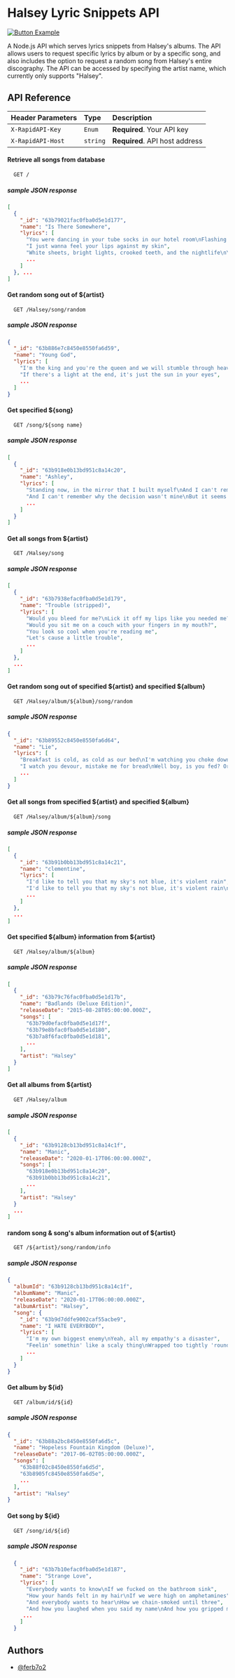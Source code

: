 
# Halsey Lyric Snippets API
[![Button Example](https://img.shields.io/badge/Live_Link_to_RapidAPI_[API_HOST]-37a779?style=for-the-badge)](https://rapidapi.com/JoseJaramillo04/api/halsey-lyric-snippets)

A Node.js API which serves lyrics snippets from Halsey's albums. The API allows users to request specific lyrics by album or by a specific song, and also includes the option to request a random song from Halsey's entire discography. The API can be accessed by specifying the artist name, which currently only supports "Halsey".



## API Reference

| Header Parameters | Type     | Description                |
| :-------- | :------- | :------------------------- |
| `X-RapidAPI-Key` | `Enum` | **Required**. Your API key |
| `X-RapidAPI-Host` | `string` | **Required**. API host address |

#### Retrieve all songs from database

```http
  GET /
```

##### sample JSON response
```json
[
  {
    "_id": "63b79021fac0fba0d5e1d177",
    "name": "Is There Somewhere",
    "lyrics": [
      "You were dancing in your tube socks in our hotel room\nFlashing those eyes like highway signs",
      "I just wanna feel your lips against my skin",
      "White sheets, bright lights, crooked teeth, and the nightlife\nYou told me this is right where it begins",
      ...
    ]
  }, ...
]
```


#### Get random song out of ${artist}

```http
  GET /Halsey/song/random
```
##### sample JSON response
```json
{
  "_id": "63b886e7c8450e8550fa6d59",
  "name": "Young God",
  "lyrics": [
    "I'm the king and you're the queen and we will stumble through heaven",
    "If there's a light at the end, it's just the sun in your eyes",
    ...
  ]
}
```

#### Get specified ${song}

```http
  GET /song/${song name}
```
##### sample JSON response
```json
[
  {
    "_id": "63b918e0b13bd951c8a14c20",
    "name": "Ashley",
    "lyrics": [
      "Standing now, in the mirror that I built myself\nAnd I can't remember why the decision wasn't mine",
      "And I can't remember why the decision wasn't mine\nBut it seems I'm only clingin' to an idea now",
      ...
    ]
  }
]
```

#### Get all songs from ${artist}

```http
  GET /Halsey/song
```
##### sample JSON response
```json
[
  {
    "_id": "63b7938efac0fba0d5e1d179",
    "name": "Trouble (stripped)",
    "lyrics": [
      "Would you bleed for me?\nLick it off my lips like you needed me?",
      "Would you sit me on a couch with your fingers in my mouth?",
      "You look so cool when you're reading me",
      "Let's cause a little trouble",
      ...
    ]
  },
  ...
]
```

#### Get random song out of specified ${artist} and specified ${album}

```http
  GET /Halsey/album/${album}/song/random
```
##### sample JSON response
```json
{
  "_id": "63b89552c8450e8550fa6d64",
  "name": "Lie",
  "lyrics": [
    "Breakfast is cold, as cold as our bed\nI'm watching you choke down the words that you said",
    "I watch you devour, mistake me for bread\nWell boy, is you fed? Or are you misled?",
    ...
  ]
}
```

#### Get all songs from specified ${artist} and specified ${album}

```http
  GET /Halsey/album/${album}/song
```
##### sample JSON response
```json
[
  {
    "_id": "63b91b0bb13bd951c8a14c21",
    "name": "clementine",
    "lyrics": [
      "I'd like to tell you that my sky's not blue, it's violent rain",
      "I'd like to tell you that my sky's not blue, it's violent rain\nAnd in my world, the people on the street don't know my name",
      ...
    ]
  },
  ...
]
```

#### Get specified ${album} information from ${artist}

```http
  GET /Halsey/album/${album}
```
##### sample JSON response
```json
[
  {
    "_id": "63b79c76fac0fba0d5e1d17b",
    "name": "Badlands (Deluxe Edition)",
    "releaseDate": "2015-08-28T05:00:00.000Z",
    "songs": [
      "63b79d0efac0fba0d5e1d17f",
      "63b79e8bfac0fba0d5e1d180",
      "63b7a8f6fac0fba0d5e1d181",
      ...
    ],
    "artist": "Halsey"
  }
]
```

#### Get all albums from ${artist}

```http
  GET /Halsey/album
```
##### sample JSON response
```json
[
  {
    "_id": "63b9128cb13bd951c8a14c1f",
    "name": "Manic",
    "releaseDate": "2020-01-17T06:00:00.000Z",
    "songs": [
      "63b918e0b13bd951c8a14c20",
      "63b91b0bb13bd951c8a14c21",
      ...
    ],
    "artist": "Halsey"
  }
  ...
]
```

#### random song & song's album information out of ${artist}

```http
  GET /${artist}/song/random/info
```
##### sample JSON response
```json
{
  "albumId": "63b9128cb13bd951c8a14c1f",
  "albumName": "Manic",
  "releaseDate": "2020-01-17T06:00:00.000Z",
  "albumArtist": "Halsey",
  "song": {
    "_id": "63b9d7ddfe9002caf55acbe9",
    "name": "I HATE EVERYBODY",
    "lyrics": [
      "I'm my own biggest enemy\nYeah, all my empathy's a disaster",
      "Feelin' somethin' like a scaly thing\nWrapped too tightly 'round my own master",
      ...
    ]
  }
}
```



#### Get album by ${id}

```http
  GET /album/id/${id}
```
##### sample JSON response
```json
{
  "_id": "63b88a2bc8450e8550fa6d5c",
  "name": "Hopeless Fountain Kingdom (Deluxe)",
  "releaseDate": "2017-06-02T05:00:00.000Z",
  "songs": [
    "63b88f02c8450e8550fa6d5d",
    "63b8905fc8450e8550fa6d5e",
    ...
  ],
  "artist": "Halsey"
}
```

#### Get song by ${id}

```http
  GET /song/id/${id}
```
##### sample JSON response
```json
  {
    "_id": "63b7b10efac0fba0d5e1d187",
    "name": "Strange Love",
    "lyrics": [
      "Everybody wants to know\nIf we fucked on the bathroom sink",
      "How your hands felt in my hair\nIf we were high on amphetamines",
      "And everybody wants to hear\nHow we chain-smoked until three",
      "And how you laughed when you said my name\nAnd how you gripped my hips so mean",
     ...
    ]
  }
```





## Authors

- [@ferb7o2](https://www.github.com/ferb7o2)

